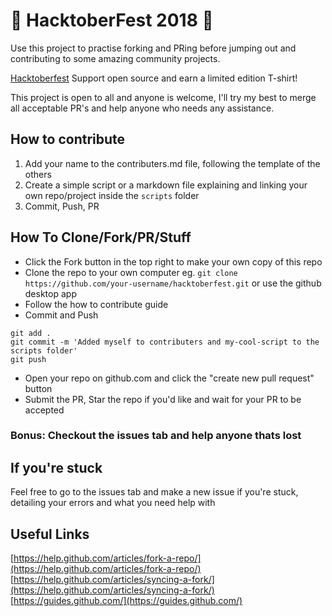 # 🎃 HacktoberFest 2018 🎃
Use this project to practise forking and PRing before jumping out and contributing to some amazing community projects.

[Hacktoberfest](https://hacktoberfest.digitalocean.com/) Support open source and earn a limited edition T-shirt!

This project is open to all and anyone is welcome, I'll try my best to merge all acceptable PR's and help anyone who needs any assistance.

## How to contribute
1) Add your name to the contributers.md file, following the template of the others
2) Create a simple script or a markdown file explaining and linking your own repo/project inside the `scripts` folder
3) Commit, Push, PR

## How To Clone/Fork/PR/Stuff
* Click the Fork button in the top right to make your own copy of this repo
* Clone the repo to your own computer eg. `git clone https://github.com/your-username/hacktoberfest.git` or use the github desktop app
* Follow the how to contribute guide
* Commit and Push

```
git add .
git commit -m 'Added myself to contributers and my-cool-script to the scripts folder'
git push
```

* Open your repo on github.com and click the "create new pull request" button
* Submit the PR, Star the repo if you'd like and wait for your PR to be accepted
### Bonus: Checkout the issues tab and help anyone thats lost

## If you're stuck
Feel free to go to the issues tab and make a new issue if you're stuck, detailing your errors and what you need help with

## Useful Links
[https://help.github.com/articles/fork-a-repo/](https://help.github.com/articles/fork-a-repo/)
[https://help.github.com/articles/syncing-a-fork/](https://help.github.com/articles/syncing-a-fork/)
[https://guides.github.com/](https://guides.github.com/)
